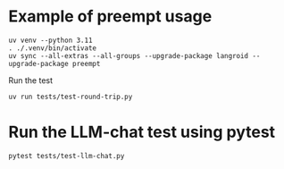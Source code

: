 # Example of preempt usage

```
uv venv --python 3.11
. ./.venv/bin/activate
uv sync --all-extras --all-groups --upgrade-package langroid --upgrade-package preempt
```

Run the test

```
uv run tests/test-round-trip.py
```

# Run the LLM-chat test using pytest

```bash
pytest tests/test-llm-chat.py
```
